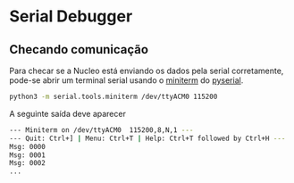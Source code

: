 # Serial Debugger

## Checando comunicação

Para checar se a Nucleo está enviando os dados pela serial corretamente, pode-se abrir um terminal serial usando o [miniterm](https://pythonhosted.org/pyserial/tools.html#miniterm) do [pyserial](https://pythonhosted.org/pyserial/index.html).

```bash
python3 -m serial.tools.miniterm /dev/ttyACM0 115200
```

A seguinte saída deve aparecer

```bash
--- Miniterm on /dev/ttyACM0  115200,8,N,1 ---
--- Quit: Ctrl+] | Menu: Ctrl+T | Help: Ctrl+T followed by Ctrl+H ---
Msg: 0000
Msg: 0001
Msg: 0002
...
```

